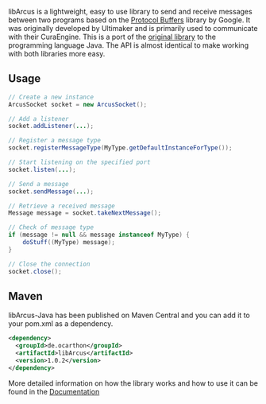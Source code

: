 libArcus is a lightweight, easy to use library to send and receive messages between two programs based on the [Protocol Buffers](https://developers.google.com/protocol-buffers/) library by Google. It was originally developed by Ultimaker and is primarily used to communicate with their CuraEngine. This is a port of the [original library](https://github.com/Ultimaker/libArcus/) to the programming language Java. The API is almost identical to make working with both libraries more easy.

Usage
-----
```java
// Create a new instance
ArcusSocket socket = new ArcusSocket();

// Add a listener
socket.addListener(...);

// Register a message type
socket.registerMessageType(MyType.getDefaultInstanceForType());

// Start listening on the specified port
socket.listen(...);

// Send a message
socket.sendMessage(...);

// Retrieve a received message
Message message = socket.takeNextMessage();

// Check of message type
if (message != null && message instanceof MyType) {
    doStuff((MyType) message);
}

// Close the connection
socket.close();
```

Maven
-----
libArcus-Java has been published on Maven Central and you can add it to your pom.xml as a dependency.
```xml
<dependency>
  <groupId>de.ocarthon</groupId>
  <artifactId>libArcus</artifactId>
  <version>1.0.2</version>
</dependency>
```

More detailed information on how the library works and how to use it can be found in the [Documentation](https://ocarthon.github.io/libArcus-Java/docs/)
